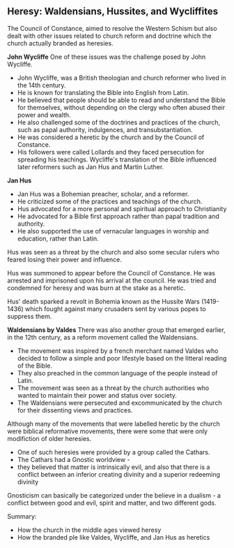 
## Heresy: Waldensians, Hussites, and Wycliffites
The Council of Constance, aimed to resolve the Western Schism but also dealt with other issues related to church reform and doctrine which the church actually branded as heresies.

**John Wycliffe**
One of these issues was the challenge posed by John Wycliffe.
- John Wycliffe, was a British theologian and church reformer who lived in the 14th century.
- He is known for translating the Bible into English from Latin.
- He believed that people should be able to read and understand the Bible for themselves, without depending on the clergy who often abused their power and wealth.
- He also challenged some of the doctrines and practices of the church, such as papal authority, indulgences, and transubstantiation.
- He was considered a heretic by the church and by the Council of Constance.
- His followers were called Lollards and they faced persecution for spreading his teachings. Wycliffe's translation of the Bible influenced later reformers such as Jan Hus and Martin Luther.

**Jan Hus**
- Jan Hus was a Bohemian preacher, scholar, and a reformer.
- He criticized some of the practices and teachings of the church.
- Hus advocated for a more personal and spiritual approach to Christianity
- He advocated for a Bible first approach rather than papal tradition and authority.
- He also supported the use of vernacular languages in worship and education, rather than Latin.

Hus was seen as a threat by the church and also some secular rulers who feared losing their power and influence.

Hus was summoned to appear before the Council of Constance.
He was arrested and imprisoned upon his arrival at the council.
He was tried and condemned for heresy and was burn at the stake as a heretic.

Hus' death sparked a revolt in Bohemia known as the Hussite Wars (1419-1436) which fought against many crusaders sent by various popes to suppress them.

**Waldensians by Valdes**
There was also another group that emerged earlier, in the 12th century, as a reform movement called the Waldensians.
- The movement was inspired by a french merchant named Valdes who decided to follow a simple and poor lifestyle based on the litteral reading of the Bible.
- They also preached in the common language of the people instead of Latin.
- The movement was seen as a threat by the church authorities who wanted to maintain their power and status over society.
- The Waldensians were persecuted and excommunicated by the church for their dissenting views and practices.


Although many of the movements that were labelled heretic by the church were biblical reformative movements, there were some that were only modifiction of older heresies.

- One of such heresies were provided by a group called the Cathars.
- The Cathars had a Gnostic worldview -
- they believed that matter is intrinsically evil, and also that there is a conflict between an inferior creating divinity and a superior redeeming divinity

Gnosticism can basically be categorized under the believe in a dualism - a conflict between good and evil, spirit and matter, and two different gods.


Summary: 
- How the church in the middle ages viewed heresy
- How the branded ple like Valdes, Wycliffe, and Jan Hus as heretics

